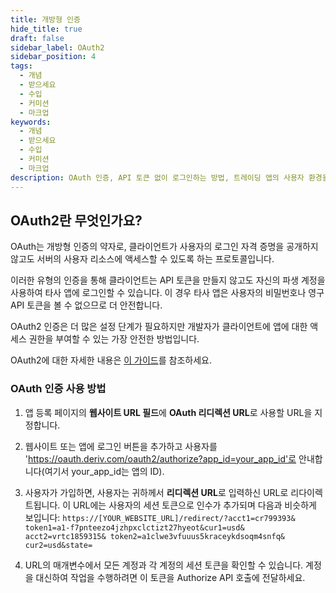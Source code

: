 ```yaml
---
title: 개방형 인증
hide_title: true
draft: false
sidebar_label: OAuth2
sidebar_position: 4
tags:
  - 개념
  - 받으세요
  - 수입
  - 커미션
  - 마크업
keywords:
  - 개념
  - 받으세요
  - 수입
  - 커미션
  - 마크업
description: OAuth 인증, API 토큰 없이 로그인하는 방법, 트레이딩 앱의 사용자 환경을 개선하는 데 사용하는 방법에 대해 알아보세요.
---
```


## OAuth2란 무엇인가요?

OAuth는 개방형 인증의 약자로, 클라이언트가 사용자의 로그인 자격 증명을 공개하지 않고도 서버의 사용자 리소스에 액세스할 수 있도록 하는 프로토콜입니다.

이러한 유형의 인증을 통해 클라이언트는 API 토큰을 만들지 않고도 자신의 파생 계정을 사용하여 타사 앱에 로그인할 수 있습니다. 이 경우 타사 앱은 사용자의 비밀번호나 영구 API 토큰을 볼 수 없으므로 더 안전합니다.

OAuth2 인증은 더 많은 설정 단계가 필요하지만 개발자가 클라이언트에 앱에 대한 액세스 권한을 부여할 수 있는 가장 안전한 방법입니다.

OAuth2에 대한 자세한 내용은 [이 가이드](https://aaronparecki.com/oauth-2-simplified/)를 참조하세요.

### OAuth 인증 사용 방법

1. 앱 등록 페이지의 **웹사이트 URL 필드**에 **OAuth 리디렉션 URL**로 사용할 URL을 지정합니다.

2. 웹사이트 또는 앱에 로그인 버튼을 추가하고 사용자를 'https://oauth.deriv.com/oauth2/authorize?app_id=your_app_id'로 안내합니다(여기서 your_app_id는 앱의 ID).

3. 사용자가 가입하면, 사용자는 귀하께서 **리디렉션 URL**로 입력하신 URL로 리다이렉트됩니다. 이 URL에는 사용자의 세션 토큰으로 인수가 추가되며 다음과 비슷하게 보입니다: `https://[YOUR_WEBSITE_URL]/redirect/?acct1=cr799393& token1=a1-f7pnteezo4jzhpxclctizt27hyeot&cur1=usd& acct2=vrtc1859315& token2=a1clwe3vfuuus5kraceykdsoqm4snfq& cur2=usd&state=`

4. URL의 매개변수에서 모든 계정과 각 계정의 세션 토큰을 확인할 수 있습니다. 계정을 대신하여 작업을 수행하려면 이 토큰을 Authorize API 호출에 전달하세요.
